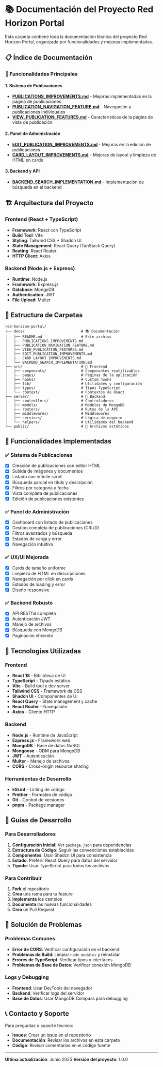 # 📚 Documentación del Proyecto Red Horizon Portal

Esta carpeta contiene toda la documentación técnica del proyecto Red Horizon Portal, organizada por funcionalidades y mejoras implementadas.

## 📋 Índice de Documentación

### **🚀 Funcionalidades Principales**

#### **1. Sistema de Publicaciones**

- **[PUBLICATIONS_IMPROVEMENTS.md](./PUBLICATIONS_IMPROVEMENTS.md)** - Mejoras implementadas en la página de publicaciones
- **[PUBLICATION_NAVIGATION_FEATURE.md](./PUBLICATION_NAVIGATION_FEATURE.md)** - Navegación a publicaciones individuales
- **[VIEW_PUBLICATION_FEATURES.md](./VIEW_PUBLICATION_FEATURES.md)** - Características de la página de vista de publicación

#### **2. Panel de Administración**

- **[EDIT_PUBLICATION_IMPROVEMENTS.md](./EDIT_PUBLICATION_IMPROVEMENTS.md)** - Mejoras en la edición de publicaciones
- **[CARD_LAYOUT_IMPROVEMENTS.md](./CARD_LAYOUT_IMPROVEMENTS.md)** - Mejoras de layout y limpieza de HTML en cards

#### **3. Backend y API**

- **[BACKEND_SEARCH_IMPLEMENTATION.md](./BACKEND_SEARCH_IMPLEMENTATION.md)** - Implementación de búsqueda en el backend

## 🏗️ Arquitectura del Proyecto

### **Frontend (React + TypeScript)**

- **Framework**: React con TypeScript
- **Build Tool**: Vite
- **Styling**: Tailwind CSS + Shadcn UI
- **State Management**: React Query (TanStack Query)
- **Routing**: React Router
- **HTTP Client**: Axios

### **Backend (Node.js + Express)**

- **Runtime**: Node.js
- **Framework**: Express.js
- **Database**: MongoDB
- **Authentication**: JWT
- **File Upload**: Multer

## 📁 Estructura de Carpetas

```
red-horizon-portal/
├── docs/                          # 📚 Documentación
│   ├── README.md                  # Este archivo
│   ├── PUBLICATIONS_IMPROVEMENTS.md
│   ├── PUBLICATION_NAVIGATION_FEATURE.md
│   ├── VIEW_PUBLICATION_FEATURES.md
│   ├── EDIT_PUBLICATION_IMPROVEMENTS.md
│   ├── CARD_LAYOUT_IMPROVEMENTS.md
│   └── BACKEND_SEARCH_IMPLEMENTATION.md
├── src/                           # 🎨 Frontend
│   ├── components/                # Componentes reutilizables
│   ├── pages/                     # Páginas de la aplicación
│   ├── hooks/                     # Custom hooks
│   ├── lib/                       # Utilidades y configuración
│   ├── types/                     # Tipos TypeScript
│   └── context/                   # Contextos de React
├── server/                        # 🔧 Backend
│   ├── controllers/               # Controladores
│   ├── models/                    # Modelos de MongoDB
│   ├── routers/                   # Rutas de la API
│   ├── middlewares/               # Middlewares
│   ├── services/                  # Lógica de negocio
│   └── helpers/                   # Utilidades del backend
└── public/                        # 📁 Archivos estáticos
```

## 🚀 Funcionalidades Implementadas

### **✅ Sistema de Publicaciones**

- [x] Creación de publicaciones con editor HTML
- [x] Subida de imágenes y documentos
- [x] Listado con infinite scroll
- [x] Búsqueda parcial en título y descripción
- [x] Filtros por categoría y fecha
- [x] Vista completa de publicaciones
- [x] Edición de publicaciones existentes

### **✅ Panel de Administración**

- [x] Dashboard con listado de publicaciones
- [x] Gestión completa de publicaciones (CRUD)
- [x] Filtros avanzados y búsqueda
- [x] Estados de carga y error
- [x] Navegación intuitiva

### **✅ UX/UI Mejorada**

- [x] Cards de tamaño uniforme
- [x] Limpieza de HTML en descripciones
- [x] Navegación por click en cards
- [x] Estados de loading y error
- [x] Diseño responsive

### **✅ Backend Robusto**

- [x] API RESTful completa
- [x] Autenticación JWT
- [x] Manejo de archivos
- [x] Búsqueda con MongoDB
- [x] Paginación eficiente

## 🔧 Tecnologías Utilizadas

### **Frontend**

- **React 18** - Biblioteca de UI
- **TypeScript** - Tipado estático
- **Vite** - Build tool y dev server
- **Tailwind CSS** - Framework de CSS
- **Shadcn UI** - Componentes de UI
- **React Query** - State management y cache
- **React Router** - Navegación
- **Axios** - Cliente HTTP

### **Backend**

- **Node.js** - Runtime de JavaScript
- **Express.js** - Framework web
- **MongoDB** - Base de datos NoSQL
- **Mongoose** - ODM para MongoDB
- **JWT** - Autenticación
- **Multer** - Manejo de archivos
- **CORS** - Cross-origin resource sharing

### **Herramientas de Desarrollo**

- **ESLint** - Linting de código
- **Prettier** - Formateo de código
- **Git** - Control de versiones
- **pnpm** - Package manager

## 📖 Guías de Desarrollo

### **Para Desarrolladores**

1. **Configuración Inicial**: Ver `package.json` para dependencias
2. **Estructura de Código**: Seguir las convenciones establecidas
3. **Componentes**: Usar Shadcn UI para consistencia
4. **Estado**: Preferir React Query para datos del servidor
5. **Tipado**: Usar TypeScript para todos los archivos

### **Para Contribuir**

1. **Fork** el repositorio
2. **Crea** una rama para tu feature
3. **Implementa** los cambios
4. **Documenta** las nuevas funcionalidades
5. **Crea** un Pull Request

## 🐛 Solución de Problemas

### **Problemas Comunes**

- **Error de CORS**: Verificar configuración en el backend
- **Problemas de Build**: Limpiar `node_modules` y reinstalar
- **Errores de TypeScript**: Verificar tipos y interfaces
- **Problemas de Base de Datos**: Verificar conexión MongoDB

### **Logs y Debugging**

- **Frontend**: Usar DevTools del navegador
- **Backend**: Verificar logs del servidor
- **Base de Datos**: Usar MongoDB Compass para debugging

## 📞 Contacto y Soporte

Para preguntas o soporte técnico:

- **Issues**: Crear un issue en el repositorio
- **Documentación**: Revisar los archivos en esta carpeta
- **Código**: Revisar comentarios en el código fuente

---

**Última actualización**: Junio 2025
**Versión del proyecto**: 1.0.0
